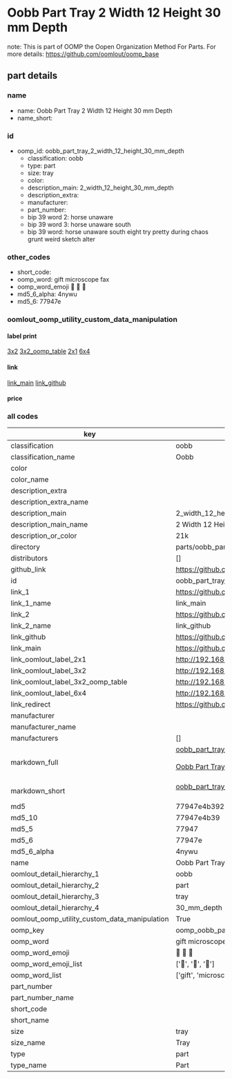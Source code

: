 # Oobb Part Tray 2 Width 12 Height 30 mm Depth  

note: This is part of OOMP the Oopen Organization Method For Parts. For more details: https://github.com/oomlout/oomp_base

##  part details
  







### name
* name: Oobb Part Tray 2 Width 12 Height 30 mm Depth
* name_short: 
### id
* oomp_id: oobb_part_tray_2_width_12_height_30_mm_depth
  * classification: oobb
  * type: part
  * size: tray
  * color: 
  * description_main: 2_width_12_height_30_mm_depth
  * description_extra: 
  * manufacturer: 
  * part_number: 
  * bip 39 word 2: horse unaware
  * bip 39 word 3: horse unaware south
  * bip 39 word: horse unaware south eight try pretty during chaos grunt weird sketch alter

### other_codes
* short_code: 
* oomp_word: gift microscope fax
* oomp_word_emoji :gift: :microscope: :fax:
* md5_6_alpha: 4nywu
* md5_6: 77947e






### oomlout_oomp_utility_custom_data_manipulation
#### label print
[3x2](http://192.168.1.245:1112/?label=oomp%204nywu)
[3x2_oomp_table](http://192.168.1.108:1112/?label=oomp%204nywu)
[2x1](http://192.168.1.242:1112/?label=oomp%204nywu)
[6x4](http://192.168.1.55:1112/?label=oomp%204nywu)    

#### link

[link_main](https://github.com/oomlout/oomlout_oomp_version_1_messy/tree/main/parts/oobb_part_tray_2_width_12_height_30_mm_depth) [link_github](https://github.com/oomlout/oomlout_oomp_version_1_messy/tree/main/parts/oobb_part_tray_2_width_12_height_30_mm_depth)                             

#### price







### all codes 
| key | value |  
| --- | --- |  
| classification | oobb |  
| classification_name | Oobb |  
| color |  |  
| color_name |  |  
| description_extra |  |  
| description_extra_name |  |  
| description_main | 2_width_12_height_30_mm_depth |  
| description_main_name | 2 Width 12 Height 30 mm Depth |  
| description_or_color | 21k |  
| directory | parts/oobb_part_tray_2_width_12_height_30_mm_depth |  
| distributors | [] |  
| github_link | https://github.com/oomlout/oomlout_oomp_part_src/tree/main/parts/oobb_part_tray_2_width_12_height_30_mm_depth |  
| id | oobb_part_tray_2_width_12_height_30_mm_depth |  
| link_1 | https://github.com/oomlout/oomlout_oomp_version_1_messy/tree/main/parts/oobb_part_tray_2_width_12_height_30_mm_depth |  
| link_1_name | link_main |  
| link_2 | https://github.com/oomlout/oomlout_oomp_version_1_messy/tree/main/parts/oobb_part_tray_2_width_12_height_30_mm_depth |  
| link_2_name | link_github |  
| link_github | https://github.com/oomlout/oomlout_oomp_version_1_messy/tree/main/parts/oobb_part_tray_2_width_12_height_30_mm_depth |  
| link_main | https://github.com/oomlout/oomlout_oomp_version_1_messy/tree/main/parts/oobb_part_tray_2_width_12_height_30_mm_depth |  
| link_oomlout_label_2x1 | http://192.168.1.242:1112/?label=oomp%204nywu |  
| link_oomlout_label_3x2 | http://192.168.1.245:1112/?label=oomp%204nywu |  
| link_oomlout_label_3x2_oomp_table | http://192.168.1.108:1112/?label=oomp%204nywu |  
| link_oomlout_label_6x4 | http://192.168.1.55:1112/?label=oomp%204nywu |  
| link_redirect | https://github.com/oomlout/oomlout_oomp_version_1_messy/tree/main/parts/oobb_part_tray_2_width_12_height_30_mm_depth |  
| manufacturer |  |  
| manufacturer_name |  |  
| manufacturers | [] |  
| markdown_full | [oobb_part_tray_2_width_12_height_30_mm_depth](none)<br>[](none)<br>[Oobb Part Tray 2 Width 12 Height 30 Mm Depth](none)<br><br> |  
| markdown_short | [oobb_part_tray_2_width_12_height_30_mm_depth](none)<br><br> |  
| md5 | 77947e4b39264886a8f4f46fa07b1b6e |  
| md5_10 | 77947e4b39 |  
| md5_5 | 77947 |  
| md5_6 | 77947e |  
| md5_6_alpha | 4nywu |  
| name | Oobb Part Tray 2 Width 12 Height 30 mm Depth |  
| oomlout_detail_hierarchy_1 | oobb |  
| oomlout_detail_hierarchy_2 | part |  
| oomlout_detail_hierarchy_3 | tray |  
| oomlout_detail_hierarchy_4 | 30_mm_depth |  
| oomlout_oomp_utility_custom_data_manipulation | True |  
| oomp_key | oomp_oobb_part_tray_2_width_12_height_30_mm_depth |  
| oomp_word | gift microscope fax |  
| oomp_word_emoji | :gift: :microscope: :fax: |  
| oomp_word_emoji_list | [':gift:', ':microscope:', ':fax:'] |  
| oomp_word_list | ['gift', 'microscope', 'fax'] |  
| part_number |  |  
| part_number_name |  |  
| short_code |  |  
| short_name |  |  
| size | tray |  
| size_name | Tray |  
| type | part |  
| type_name | Part |  
